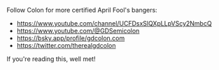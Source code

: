 Follow Colon for more certified April Fool's bangers:
- https://www.youtube.com/channel/UCFDsxSlQXpLLpVScy2NmbcQ
- https://www.youtube.com/@GDSemicolon
- https://bsky.app/profile/gdcolon.com
- https://twitter.com/therealgdcolon

If you're reading this, well met!